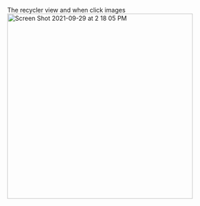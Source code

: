 The recycler view and when click images
<img width="427" alt="Screen Shot 2021-09-29 at 2 18 05 PM" src="https://user-images.githubusercontent.com/60366443/135326566-8f2d56a6-7787-4f2a-9238-c97bc202e41a.png">
